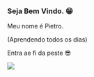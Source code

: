 ### Seja Bem Vindo. 😁

Meu nome é Pietro.

(Aprendendo todos os dias)

Entra ae fi da peste 😎

![](https://media.tenor.com/ze8jE44PCJYAAAAM/saitama-onepunchman.gif)
